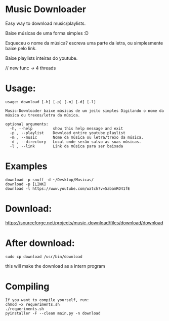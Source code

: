 # Music Downloader

Easy way to download music/playlists.

Baixe músicas de uma forma simples :D

Esqueceu o nome da música? escreva uma parte da letra, ou simplesmente baixe pelo link.

Baixe playlists inteiras do youtube.

// new func -> 4 threads 


# Usage: 

    usage: download [-h] [-p] [-m] [-d] [-l]

    Music-Downloader baixe músicas de um jeito simples Digitando o nome da
    música ou trexos/letra da música.

    optional arguments:
      -h, --help         show this help message and exit
      -p , --playlist    Download entire youtube playlist
      -m , --music       Nome da música ou letra/trexo da música.
      -d , --directory   Local onde serão salvo as suas músicas.
      -l , --link        Link da música para ser baixada

# Examples

    download -p snuff -d ~/Desktop/Musicas/ 
    download -p [LINK]
    download -l https://www.youtube.com/watch?v=5abamRO41fE

# Download:

https://sourceforge.net/projects/music-download/files/download/download

# After download:

    sudo cp download /usr/bin/download
this will make the download as a intern program

# Compiling
    If you want to compile yourself, run:
    chmod +x requeriments.sh
    ./requeriments.sh
    pyinstaller -F --clean main.py -n download
